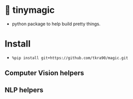 # :rocket: tinymagic
- python package to help build pretty things.

# Install
- `%pip install git+https://github.com/tkra90/magic.git`

## Computer Vision helpers

## NLP helpers

